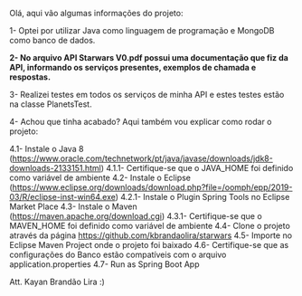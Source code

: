 Olá, aqui vão algumas informações do projeto:

1- Optei por utilizar Java como linguagem de programação e MongoDB como banco de dados.

**2- No arquivo API Starwars V0.pdf possui uma documentação que fiz da API, informando os serviços presentes, exemplos de chamada e respostas.**

3- Realizei testes em todos os serviços de minha API e estes testes estão na classe PlanetsTest.

4- Achou que tinha acabado? Aqui também vou explicar como rodar o projeto:

4.1- Instale o Java 8 (https://www.oracle.com/technetwork/pt/java/javase/downloads/jdk8-downloads-2133151.html)
4.1.1- Certifique-se que o JAVA_HOME foi definido como variável de ambiente
4.2- Instale o Eclipse (https://www.eclipse.org/downloads/download.php?file=/oomph/epp/2019-03/R/eclipse-inst-win64.exe)
4.2.1- Instale o Plugin Spring Tools no Eclipse Market Place
4.3- Instale o Maven (https://maven.apache.org/download.cgi)
4.3.1- Certifique-se que o MAVEN_HOME foi definido como variável de ambiente
4.4- Clone o projeto através da página https://github.com/kbrandaolira/starwars
4.5- Importe no Eclipse Maven Project onde o projeto foi baixado
4.6- Certifique-se que as configurações do Banco estão compatíveis com o arquivo application.properties
4.7- Run as Spring Boot App

Att.
Kayan Brandão Lira :)
